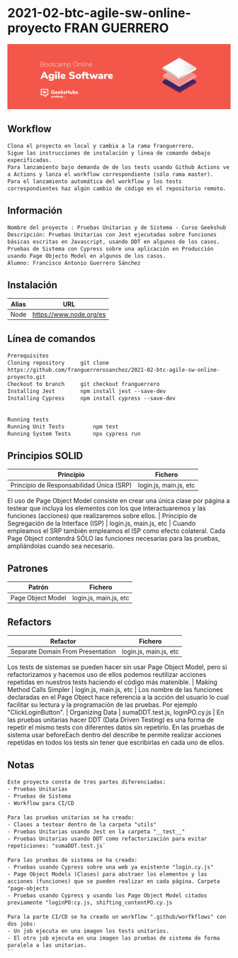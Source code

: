 # 2021-02-btc-agile-sw-online-proyecto FRAN GUERRERO

<p align="center">
    <img src="https://github.com/GeeksHubsAcademy/2020-geekshubs-media/blob/master/image/githubagilesoftware.jpg" >	
</p>

## Workflow
```
Clona el proyecto en local y cambia a la rama franguerrero. 
Sigue las instrucciones de instalación y linea de comando debajo expecificadas.
Para lanzamiento bajo demanda de de los tests usando Github Actions ve a Actions y lanza el workflow correspondiente (sólo rama master).
Para el lanzamiento automática del workflow y los tests correspondientes haz algún cambio de código en el repositorio remoto.
```

## Información
```
Nombre del proyecto : Pruebas Unitarias y de Sistema - Curso Geekshub
Descripción: Pruebas Unitarias con Jest ejecutadas sobre funciones básicas escritas en Javascript, usando DDT en algunos de los casos. 
Pruebas de Sistema con Cypress sobre una aplicación en Producción usando Page Objecto Model en algunos de los casos.
Alumno: Francisco Antonio Guerrero Sánchez
```

## Instalación
| Alias | URL |
| :-------: | :------: |
| Node|   https://www.node.org/es| 


## Línea de comandos
```
Prerequisites
Cloning repository     git clone https://github.com/franguerrerosanchez/2021-02-btc-agile-sw-online-proyecto.git
Checkout to branch     git checkout franguerrero
Installing Jest        npm install jest --save-dev
Installing Cypress     npm install cypress --save-dev 


Running tests	    
Running Unit Tests	       npm test
Running System Tests	   npx cypress run
```
## Principios SOLID
| Principio | Fichero 
| :-------: | :------: |
| Principio de Responsabilidad Única (SRP) | login.js, main.js, etc  |
El uso de Page Object Model consiste en crear una única clase por página a testear que incluya los elementos con los que interactuaremos y las funciones (acciones) que realizaremos sobre ellos.
| Principio de Segregación de la Interface (ISP) | login.js, main.js, etc  |
Cuando empleamos el SRP también empleamos el ISP como efecto colateral. Cada Page Object contendrá SÓLO las funciones necesarias para las pruebas, ampliándolas cuando sea necesario.

## Patrones
| Patrón | Fichero
| :-------: | :------: |
| Page Object Model | login.js, main.js, etc |

## Refactors
| Refactor | Fichero 
| :-------: | :------: |
| Separate Domain From Presentation | login.js, main.js, etc  |
Los tests de sistemas se pueden hacer sin usar Page Object Model, pero si refactorizamos y hacemos uso de ellos podemos reutilizar acciones repetidas en nuestros tests haciendo el código más matenible.
| Making Method Calls Simpler | login.js, main.js, etc  |
Los nombre de las funciones declaradas en el Page Object hace referencia a la acción del usuario lo cual facilitar su lectura y la programación de las pruebas. Por ejemplo "ClickLoginButton".
| Organizing Data | sumaDDT.test.js, loginPO.cy.js  |
En las pruebas unitarias hacer DDT (Data Driven Testing) es una forma de repetir el mismo tests con diferentes datos sin repetirlo. 
En las pruebas de sistema usar beforeEach dentro del describe te permite realizar acciones repetidas en todos los tests sin tener que escribirlas en cada uno de ellos.

## Notas
```
Este proyecto consta de tres partes diferenciadas:
- Pruebas Unitarias
- Pruebas de Sistema
- Workflow para CI/CD

Para las pruebas unitarias se ha creado:
- Clases a testear dentro de la carpeta "utils"
- Pruebas Unitarias usando Jest en la carpeta "__test__"
- Pruebas Unitarias usando DDT como refactorización para evitar repeticiones: "sumaDDT.test.js`

Para las pruebas de sistema se ha creado:
- Pruebas usando Cypress sobre una web ya existente "login.cy.js"
- Page Object Models (Clases) para abstraer los elementos y las acciones (funciones) que se pueden realizar en cada página. Carpeta "page-objects
- Pruebas usando Cypress y usando los Page Object Model citados previamente "loginPO:cy.js, shifting_contentPO.cy.js

Para la parte CI/CD se ha creado un workflow ".github/worfkflows" con dos jobs:
- Un job ejecuta en una imagen los tests unitarios.
- El otro job ejecuta en una imagen las pruebas de sistema de forma paralela a las unitarias.
``
